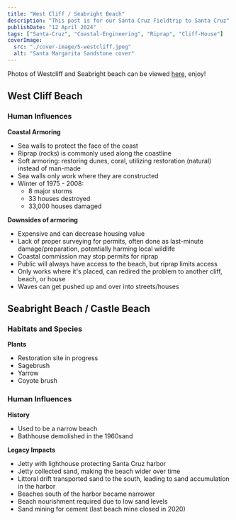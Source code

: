 ```yaml
---
title: "West Cliff / Seabright Beach"
description: "This post is for our Santa Cruz Fieldtrip to Santa Cruz"
publishDate: "12 April 2024"
tags: ["Santa-Cruz", "Coastal-Engineering", "Riprap", "Cliff-House"]
coverImage:
  src: "./cover-image/5-westcliff.jpeg"
  alt: "Santa Margarita Sandstone cover"
---
```


Photos of Westcliff and Seabright beach can be viewed [here](https://dropover.cloud/93df00), enjoy!

## West Cliff Beach

### Human Influences

**Coastal Armoring**

- Sea walls to protect the face of the coast
- Riprap (rocks) is commonly used along the coastline
- Soft armoring: restoring dunes, coral, utilizing restoration (natural) instead of man-made
- Sea walls only work where they are constructed
- Winter of 1975 - 2008:
  - 8 major storms
  - 33 houses destroyed
  - 33,000 houses damaged

**Downsides of armoring**

- Expensive and can decrease housing value
- Lack of proper surveying for permits, often done as last-minute damage/preparation, potentially harming local wildlife
- Coastal commission may stop permits for riprap
- Public will always have access to the beach, but riprap limits access
- Only works where it's placed, can redired the problem to another cliff, beach, or house
- Waves can get pushed up and over into streets/houses

## Seabright Beach / Castle Beach

### Habitats and Species

**Plants**

- Restoration site in progress
- Sagebrush
- Yarrow
- Coyote brush

### Human Influences

**History**

- Used to be a narrow beach
- Bathhouse demolished in the 1960sand

**Legacy Impacts**

- Jetty with lighthouse protecting Santa Cruz harbor
- Jetty collected sand, making the beach wider over time
- Littoral drift transported sand to the south, leading to sand accumulation in the harbor
- Beaches south of the harbor became narrower
- Beach nourishment required due to low sand levels
- Sand mining for cement (last beach mine closed in 2020)
